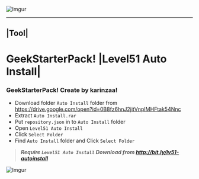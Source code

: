 ![Imgur](http://i.imgur.com/x6M90FH.jpg)

------
|Tool| 
------

# GeekStarterPack! |Level51 Auto Install|

### GeekStarterPack! Create by karinzaa! </n>

* Download folder `Auto Install` folder from https://drive.google.com/open?id=0B8fz6hnJ2jitVnpIMHFtak54Nnc</n>
* Extract  `Auto Install.rar`
* Put `repository.json` in to `Auto Install` folder</n>
* Open `Level51 Auto Install` 
* Click `Select Folder`
* Find `Auto Install` folder and  Click `Select Folder`

>***Require `Level51 Auto Install` Download from http://bit.ly/lv51-autoinstall***

![Imgur](http://i.imgur.com/z9yRvX2.png?1)
